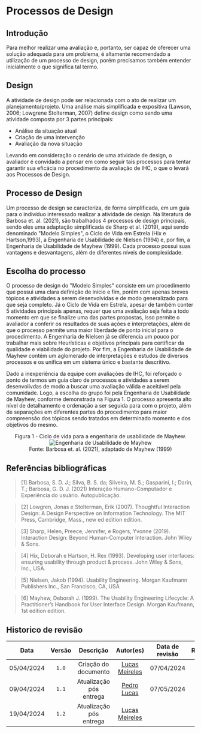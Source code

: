 # Processos de Design

## Introdução

Para melhor realizar uma avaliação e, portanto, ser capaz de oferecer uma solução adequada para um problema, é altamente recomendado a utilização de um processo de design, porém precisamos também entender inicialmente o que significa tal termo.

## Design

A atividade de design pode ser relacionada com o ato de realizar um planejamento/projeto. Uma análise mais simplificada e expositiva (Lawson, 2006; Lowgrene Stolterman, 2007) define design como sendo uma atividade composta por 3 partes principais: 

  - Análise da situação atual
  - Criação de uma intervenção
  - Avaliação da nova situação

Levando em consideração o cenário de uma atividade de design, o avaliador é convidado a pensar em como seguir tais processos para tentar garantir sua eficácia no procedimento da avaliação de IHC, o que o levará aos Processos de Design.

## Processo de Design

Um processo de design se caracteriza, de forma simplificada, em um guia para o indivíduo interessado realizar a atividade de design. Na literatura de Barbosa et. al. (2021), são trabalhados 4 processos de design principais, sendo eles uma adaptação simplificada de Sharp et al. (2019), aqui sendo denominado "Modelo Simples", o Ciclo de Vida em Estrela (Hix e Hartson,1993), a Engenharia de Usabilidade de Nielsen (1994) e, por fim, a Engenharia de Usabilidade de Mayhew (1999). Cada processo possui suas vantagens e desvantagens, além de diferentes níveis de complexidade.

## Escolha do processo

O processo de design do "Modelo Simples" consiste em um procedimento que possui uma clara definição de início e fim, porém com apenas breves tópicos e atividades a serem desenvolvidas e de modo generalizado para que seja completo. Já o Ciclo de Vida em Estrela, apesar de também conter 5 atividades principais apenas, requer que uma avaliação seja feita a todo momento em que se finalize uma das partes propostas, isso permite o avaliador a conferir os resultados de suas ações e interpretações, além de que o processo permite uma maior liberdade de ponto inicial para o procedimento. A Engenharia de Nielsen já se diferencia um pouco por trabalhar mais sobre Heurísticas e objetivos principais para certificar da qualidade e viabilidade do projeto. Por fim, a Engenharia de Usabilidade de Mayhew contém um aglomerado de interpretações e estudos de diversos processos e os unifica em um sistema único e bastante descritivo.

Dado a inexperiência da equipe com avaliações de IHC, foi reforçado o ponto de termos um guia claro de processos e atividades a serem desenvolivdas de modo a buscar uma avaliação válida e aceitável pela comunidade. Logo, a escolha do grupo foi pela Engenharia de Usabilidade de Mayhew, conforme demonstrada na Figura 1. O processo apresenta alto nível de detalhamento e ordenação a ser seguida para com o projeto, além de separações em diferentes partes do procedimento para maior compreensão dos tópicos sendo tratados em determinado momento e dos objetivos do mesmo.

<div style="text-align:center;">
  <p style="text-align:center;">Figura 1 - Ciclo de vida para a engenharia de usabilidade de Mayhew. <br>
  <img src="https://raw.githubusercontent.com/Interacao-Humano-Computador/2024.1-Prefeitura-Lagoa-da-Prata/main/docs/assets/images/diagrama_mayhew.png" alt="Engenharia de Usabilidade de Mayhew"> <br>
  Fonte: Barbosa et. al. (2021), adaptado de Mayhew (1999)
  </p>
</div>

## Referências bibliográficas


> [1] Barbosa, S. D. J.; Silva, B. S. da; Silveira, M. S.; Gasparini, I.; Darin, T.; Barbosa, G. D. J. (2021) Interação Humano-Computador e Experiência do usuário. Autopublicação.

> [2] Lowgren, Jonas e Stolterman, Erik (2007). Thoughtful Interaction Design: A Design Perspective on Information Technology. The MIT Press, Cambridge, Mass., new ed edition edition.

> [3] Sharp, Helen, Preece, Jennifer, e Rogers, Yvonne (2019). Interaction Design: Beyond Human-Computer Interaction. John Wiley & Sons.

> [4] Hix, Deborah e Hartson, H. Rex (1993). Developing user interfaces: ensuring usability through product &amp; process. John Wiley & Sons, Inc., USA.

> [5] Nielsen, Jakob (1994). Usability Engineering. Morgan Kaufmann Publishers Inc., San Francisco, CA, USA

> [6] Mayhew, Deborah J. (1999). The Usability Engineering Lifecycle: A Practitioner’s Handbook for User Interface Design. Morgan Kaufmann, 1st edition edition.

## Historico de revisão

|    Data    | Versão |        Descrição        |                  Autor(es)                   | Data de revisão |                 Revisor(es)                 |
| :--------: | :----: | :---------------------: | :------------------------------------------: | :-------------: | :-----------------------------------------: |
| 05/04/2024 | `1.0`  |  Criação do documento   | [Lucas Meireles](https://github.com/Katuner) |   07/04/2024    | [Lucas Heler](https://github.com/Akaeboshi) |
| 09/04/2024 | `1.1`  | Atualização pós entrega | [Pedro Lucas](https://github.com/lucasdray)  |   07/05/2024    | [Lucas Meireles](https://github.com/Katuner)|
| 19/04/2024 | `1.2`  | Atualização pós entrega | [Lucas Meireles](https://github.com/Katuner) |                 |                                             |
